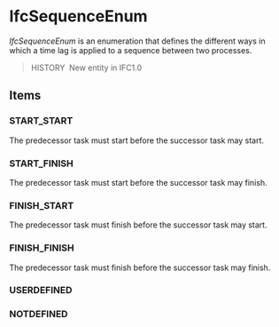 # IfcSequenceEnum

_IfcSequenceEnum_ is an enumeration that defines the different ways in which a time lag is applied to a sequence between two processes.

> HISTORY&nbsp; New entity in IFC1.0

## Items

### START_START
The predecessor task must start before the successor task may start.

### START_FINISH
The predecessor task must start before the successor task may finish.

### FINISH_START
The predecessor task must finish before the successor task may start.

### FINISH_FINISH
The predecessor task must finish before the successor task may finish.

### USERDEFINED


### NOTDEFINED

